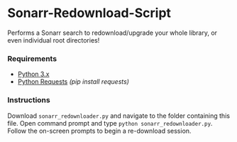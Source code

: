 # Sonarr-Redownload-Script
Performs a Sonarr search to redownload/upgrade your whole library, or even individual root directories!

### Requirements
- [Python 3.x](https://www.microsoft.com/en-us/p/python-38/9mssztt1n39l?activetab=pivot:overviewtab)
- [Python Requests](https://pypi.org/project/requests/) _(pip install requests)_

### Instructions
Download `sonarr_redownloader.py` and navigate to the folder containing this file. Open command prompt and type `python sonarr_redownloader.py`. Follow the on-screen prompts to begin a re-download session.

